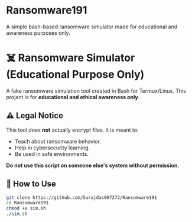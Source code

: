 # Ransomware191
A simple bash-based ransomware simulator made for educational and awareness purposes only.

# ☠️ Ransomware Simulator (Educational Purpose Only)

A fake ransomware simulation tool created in Bash for Termux/Linux. This project is for **educational and ethical awareness only**.

## ⚠️ Legal Notice
This tool does **not** actually encrypt files. It is meant to:
- Teach about ransomware behavior.
- Help in cybersecurity learning.
- Be used in safe environments.

**Do not use this script on someone else's system without permission.**

## 🔧 How to Use

```bash
git clone https://github.com/Surajdas007272/Ransomware191
cd Ransomware191
chmod +x sim.sh
./sim.sh
```
